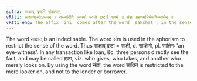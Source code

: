 ```yaml
---
sutra: साक्षाद् द्रष्टरि संज्ञायाम्
vRtti: साक्षाच्छब्दोऽव्ययम् । तस्मादिनिः प्रत्ययो भवति द्रष्टरि वाच्ये ॥ संज्ञा ग्रहणमभिधेयनियमार्थम् ॥
vRtti_eng: The affix _ini_ comes after the word _sakshat_, in the sense of 'a spectator, looker on', when the word so formed is a Name.
---
```

The word साक्षात् is an Indeclinable. The word संज्ञा is used in the aphorism to restrict the sense of the word. Thus साक्षाद् द्रष्टा = साक्षी, d. साक्षिणौ, pl. साक्षिणः 'an eye-witness'. In any transaction like loan, &c, three persons directly see the fact, and may be called द्रष्टा, viz. who gives, who takes, and another who merely looks on. By using the word संज्ञा, the word साक्षिन् is restricted to the mere looker on, and not to the lender or borrower.
